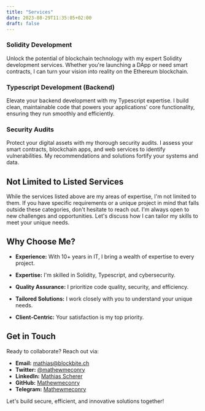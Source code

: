```yaml
---
title: "Services"
date: 2023-08-29T11:35:05+02:00
draft: false
---
```


### Solidity Development

Unlock the potential of blockchain technology with my expert Solidity development services. Whether you're launching a DApp or need smart contracts, I can turn your vision into reality on the Ethereum blockchain.

### Typescript Development (Backend)

Elevate your backend development with my Typescript expertise. I build clean, maintainable code that powers your applications' core functionality, ensuring they run smoothly and efficiently.

### Security Audits

Protect your digital assets with my thorough security audits. I assess your smart contracts, blockchain apps, and web services to identify vulnerabilities. My recommendations and solutions fortify your systems and data.

## Not Limited to Listed Services

While the services listed above are my areas of expertise, I'm not limited to them. If you have specific requirements or a unique project in mind that falls outside these categories, don't hesitate to reach out. I'm always open to new challenges and opportunities. Let's discuss how I can tailor my skills to meet your unique needs.

## Why Choose Me?

- **Experience:** With 10+ years in IT, I bring a wealth of expertise to every project.

- **Expertise:** I'm skilled in Solidity, Typescript, and cybersecurity.

- **Quality Assurance:** I prioritize code quality, security, and efficiency.

- **Tailored Solutions:** I work closely with you to understand your unique needs.

- **Client-Centric:** Your satisfaction is my top priority.

## Get in Touch

Ready to collaborate? Reach out via:

- **Email:** [mathias@blockbite.ch](mailto:mathias@blockbite.ch)
- **Twitter:** [@mathewmeconry](https://twitter.com/mathewmeconry)
- **LinkedIn:** [Mathias Scherer](https://www.linkedin.com/in/mathias-scherer-4a15b5114/)
- **GitHub:** [Mathewmeconry](https://github.com/mathewmeconry)
- **Telegram:** [Mathewmeconry](https://t.me/mathewmeconry)

Let's build secure, efficient, and innovative solutions together!
